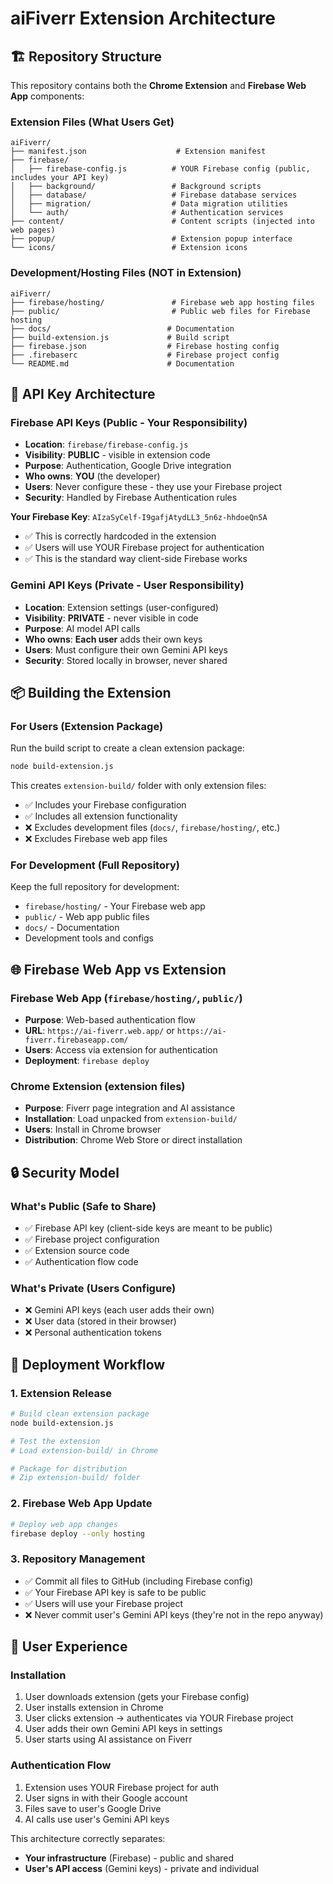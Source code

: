 # aiFiverr Extension Architecture

## 🏗️ Repository Structure

This repository contains both the **Chrome Extension** and **Firebase Web App** components:

### **Extension Files (What Users Get)**
```
aiFiverr/
├── manifest.json                    # Extension manifest
├── firebase/
│   ├── firebase-config.js          # YOUR Firebase config (public, includes your API key)
│   ├── background/                 # Background scripts
│   ├── database/                   # Firebase database services
│   ├── migration/                  # Data migration utilities
│   └── auth/                       # Authentication services
├── content/                        # Content scripts (injected into web pages)
├── popup/                          # Extension popup interface
└── icons/                          # Extension icons
```

### **Development/Hosting Files (NOT in Extension)**
```
aiFiverr/
├── firebase/hosting/               # Firebase web app hosting files
├── public/                         # Public web files for Firebase hosting
├── docs/                          # Documentation
├── build-extension.js             # Build script
├── firebase.json                  # Firebase hosting config
├── .firebaserc                    # Firebase project config
└── README.md                      # Documentation
```

## 🔑 API Key Architecture

### **Firebase API Keys (Public - Your Responsibility)**
- **Location**: `firebase/firebase-config.js`
- **Visibility**: **PUBLIC** - visible in extension code
- **Purpose**: Authentication, Google Drive integration
- **Who owns**: **YOU** (the developer)
- **Users**: Never configure these - they use your Firebase project
- **Security**: Handled by Firebase Authentication rules

**Your Firebase Key**: `AIzaSyCelf-I9gafjAtydLL3_5n6z-hhdoeQn5A`
- ✅ This is correctly hardcoded in the extension
- ✅ Users will use YOUR Firebase project for authentication
- ✅ This is the standard way client-side Firebase works

### **Gemini API Keys (Private - User Responsibility)**
- **Location**: Extension settings (user-configured)
- **Visibility**: **PRIVATE** - never visible in code
- **Purpose**: AI model API calls
- **Who owns**: **Each user** adds their own keys
- **Users**: Must configure their own Gemini API keys
- **Security**: Stored locally in browser, never shared

## 📦 Building the Extension

### **For Users (Extension Package)**
Run the build script to create a clean extension package:

```bash
node build-extension.js
```

This creates `extension-build/` folder with only extension files:
- ✅ Includes your Firebase configuration
- ✅ Includes all extension functionality  
- ❌ Excludes development files (`docs/`, `firebase/hosting/`, etc.)
- ❌ Excludes Firebase web app files

### **For Development (Full Repository)**
Keep the full repository for development:
- `firebase/hosting/` - Your Firebase web app
- `public/` - Web app public files
- `docs/` - Documentation
- Development tools and configs

## 🌐 Firebase Web App vs Extension

### **Firebase Web App** (`firebase/hosting/`, `public/`)
- **Purpose**: Web-based authentication flow
- **URL**: `https://ai-fiverr.web.app/` or `https://ai-fiverr.firebaseapp.com/`
- **Users**: Access via extension for authentication
- **Deployment**: `firebase deploy`

### **Chrome Extension** (extension files)
- **Purpose**: Fiverr page integration and AI assistance
- **Installation**: Load unpacked from `extension-build/`
- **Users**: Install in Chrome browser
- **Distribution**: Chrome Web Store or direct installation

## 🔒 Security Model

### **What's Public (Safe to Share)**
- ✅ Firebase API key (client-side keys are meant to be public)
- ✅ Firebase project configuration
- ✅ Extension source code
- ✅ Authentication flow code

### **What's Private (Users Configure)**
- ❌ Gemini API keys (each user adds their own)
- ❌ User data (stored in their browser)
- ❌ Personal authentication tokens

## 🚀 Deployment Workflow

### **1. Extension Release**
```bash
# Build clean extension package
node build-extension.js

# Test the extension
# Load extension-build/ in Chrome

# Package for distribution
# Zip extension-build/ folder
```

### **2. Firebase Web App Update**
```bash
# Deploy web app changes
firebase deploy --only hosting
```

### **3. Repository Management**
- ✅ Commit all files to GitHub (including Firebase config)
- ✅ Your Firebase API key is safe to be public
- ✅ Users will use your Firebase project
- ❌ Never commit user's Gemini API keys (they're not in the repo anyway)

## 👥 User Experience

### **Installation**
1. User downloads extension (gets your Firebase config)
2. User installs extension in Chrome
3. User clicks extension → authenticates via YOUR Firebase project
4. User adds their own Gemini API keys in settings
5. User starts using AI assistance on Fiverr

### **Authentication Flow**
1. Extension uses YOUR Firebase project for auth
2. User signs in with their Google account
3. Files save to user's Google Drive
4. AI calls use user's Gemini API keys

This architecture correctly separates:
- **Your infrastructure** (Firebase) - public and shared
- **User's API access** (Gemini keys) - private and individual
